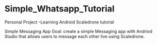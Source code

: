 # Simple_Whatsapp_Tutorial
Personal Project -Learning Android Scaledrone tutorial

Simple Messaging App
Goal: create a simple Messaging app with Andriod Studio that allows users to message each other live using Scaledrone. 
